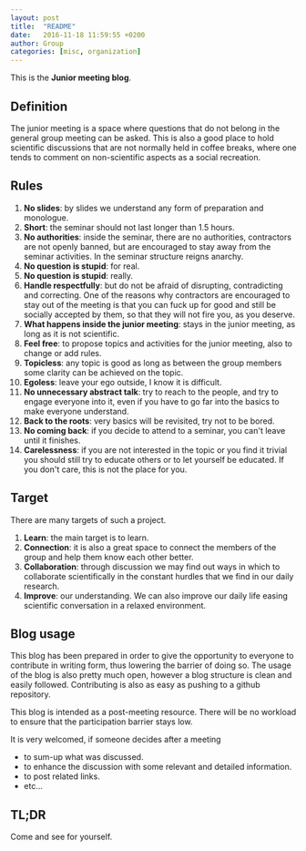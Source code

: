 ```yaml
---
layout: post
title:  "README"
date:   2016-11-18 11:59:55 +0200
author: Group
categories: [misc, organization]
---
```


This is the **Junior meeting blog**.

## Definition

The junior meeting is a space where questions that do not belong in the general
group meeting can be asked. This is also a good place to hold scientific
discussions that are not normally held in coffee breaks, where one tends to
comment on non-scientific aspects as a social recreation.





## Rules

  1. **No slides**: by slides we understand any form of preparation and monologue.
  1. **Short**: the seminar should not last longer than 1.5 hours.
  1. **No authorities**: inside the seminar, there are no authorities,
    contractors are not openly banned, but are encouraged to stay away from the
    seminar activities. In the seminar structure reigns anarchy.
  1. **No question is stupid**: for real.
  1. **No question is stupid**: really.
  1. **Handle respectfully**: but do not be afraid of disrupting, contradicting
    and correcting. One of the reasons why contractors are encouraged to stay
    out of the meeting is that you can fuck up for good and still be socially
    accepted by them, so that they will not fire you, as you deserve.
  1. **What happens inside the junior meeting**: stays in the junior meeting,
    as long as it is not scientific.
  1. **Feel free**: to propose topics and activities for the junior meeting,
    also to change or add rules.
  1. **Topicless**: any topic is good as long as  between the group members
     some clarity can be achieved on the topic.
  1. **Egoless**: leave your ego outside, I know it is difficult.
  1. **No unnecessary abstract talk**: try to reach to the people,
     and try to engage everyone into it, even if you have to go far into
    the basics to make everyone understand.
  1. **Back to the roots**: very basics will be revisited, try not to be bored.
  1. **No coming back**: if you decide to attend to a seminar, you can't leave
    until it finishes.
  1. **Carelessness**: if you are not interested in the topic or you find it trivial
    you should still try to educate others or to let yourself be educated.
    If you don't care, this is not the place for you.


## Target

There are many targets of such a project.

  1. **Learn**: the main target is to learn.
  1. **Connection**: it is also a great space to connect the members
    of the group and help them know each other better.
  1. **Collaboration**: through discussion we may find out ways in which
    to collaborate scientifically in the constant hurdles that we find in our
    daily research.
 1. **Improve**: our understanding. We can also improve our daily life
    easing scientific conversation in a relaxed environment.

## Blog usage

This blog has been prepared in order to give the opportunity to everyone to
contribute in writing form, thus lowering the barrier of doing so.  The usage
of the blog is also pretty much open, however a blog structure is clean and
easily followed. Contributing is also as easy as pushing to a github
repository.

This blog is intended as a post-meeting resource. There will be no workload
to ensure that the participation barrier stays low.

It is very welcomed, if someone decides after a meeting

  -  to sum-up what was discussed.
  -  to enhance the discussion with some relevant and detailed information.
  -  to post related links.
  -  etc...


## TL;DR

Come and see for yourself.


<!--vim: spell spelllang=en -->
